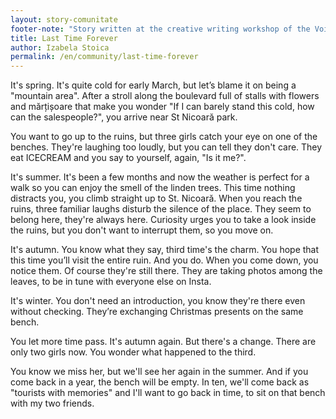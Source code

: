 ```yaml
---
layout: story-comunitate
footer-note: "Story written at the creative writing workshop of the Voice Your Place Summer School: Curtea de Argeș."
title: Last Time Forever
author: Izabela Stoica
permalink: /en/community/last-time-forever
---
```


It's spring. It's quite cold for early March, but let’s blame it on being a "mountain area". After a stroll along the boulevard full of stalls with flowers and mărțișoare that make you wonder "If I can barely stand this cold, how can the salespeople?", you arrive near St Nicoară park.

You want to go up to the ruins, but three girls catch your eye on one of the benches. They're laughing too loudly, but you can tell they don't care. They eat ICECREAM and you say to yourself, again, "Is it me?".

It's summer. It's been a few months and now the weather is perfect for a walk so you can enjoy the smell of the linden trees. This time nothing distracts you, you climb straight up to St. Nicoară. When you reach the ruins, three familiar laughs disturb the silence of the place. They seem to belong here, they're always here. Curiosity urges you to take a look inside the ruins, but you don't want to interrupt them, so you move on.

It's autumn. You know what they say, third time's the charm. You hope that this time you’ll visit the entire ruin. And you do. When you come down, you notice them. Of course they're still there. They are taking photos among the leaves, to be in tune with everyone else on Insta.

It's winter. You don't need an introduction, you know they're there even without checking. They’re exchanging Christmas presents on the same bench.

You let more time pass. It's autumn again. But there's a change. There are only two girls now. You wonder what happened to the third.

You know we miss her, but we'll see her again in the summer. And if you come back in a year, the bench will be empty. In ten, we'll come back as "tourists with memories" and I'll want to go back in time, to sit on that bench with my two friends.
